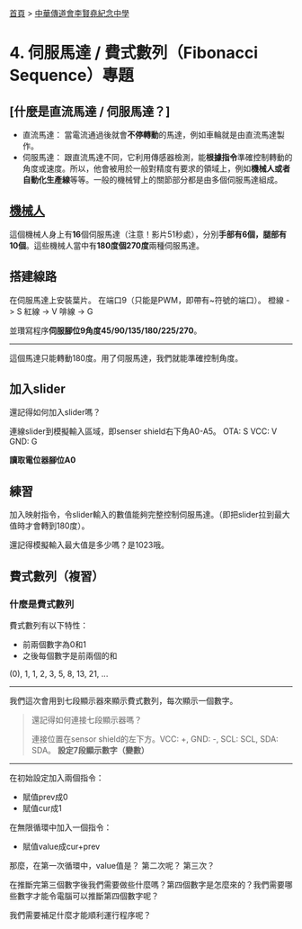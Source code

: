 [首頁] > [中華傳道會李賢堯紀念中學]

# 4. 伺服馬達 / 費式數列（Fibonacci Sequence）專題

## [什麼是直流馬達 / 伺服馬達？]

- 直流馬達： 當電流通過後就會**不停轉動**的馬達，例如車輪就是由直流馬達製作。
- 伺服馬達： 跟直流馬達不同，它利用傳感器檢測，能**根據指令**準確控制轉動的角度或速度。所以，他會被用於一般對精度有要求的領域上，例如**機械人或者自動化生產線**等等。一般的機械臂上的關節部分都是由多個伺服馬達組成。

## [機械人]

這個機械人身上有**16**個伺服馬達（注意！影片51秒處），分別**手部有6個，腿部有10個**。這些機械人當中有**180度個270度**兩種伺服馬達。

## 搭建線路

在伺服馬達上安裝葉片。
在端口9（只能是PWM，即帶有~符號的端口）。
橙線 -> S
紅線 -> V
啡線 -> G

並瓚寫程序**伺服腳位9角度45/90/135/180/225/270**。

---

這個馬達只能轉動180度。用了伺服馬達，我們就能準確控制角度。

## 加入slider

還記得如何加入slider嗎？

連線slider到模擬輸入區域，即senser shield右下角A0-A5。
OTA: S
VCC: V
GND: G

**讀取電位器腳位A0**

## 練習

加入映射指令，令slider輸入的數值能夠完整控制伺服馬達。（即把slider拉到最大值時才會轉到180度）。

還記得模擬輸入最大值是多少嗎？是1023哦。

## 費式數列（複習）

### 什麼是費式數列

費式數列有以下特性：
- 前兩個數字為0和1
- 之後每個數字是前兩個的和

(0), 1, 1, 2, 3, 5, 8, 13, 21, ...

---

我們這次會用到七段顯示器來顯示費式數列，每次顯示一個數字。

> 還記得如何連接七段顯示器嗎？
>
> 連接位置在sensor shield的左下方。VCC: +, GND: -, SCL: SCL, SDA: SDA。
> **設定7段顯示數字（變數）**

---

在初始設定加入兩個指令：
- 賦值prev成0
- 賦值cur成1

在無限循環中加入一個指令：
- 賦值value成cur+prev

那麼，在第一次循環中，value值是？
第二次呢？
第三次？

在推斷完第三個數字後我們需要做些什麼嗎？第四個數字是怎麼來的？我們需要哪些數字才能令電腦可以推斷第四個數字呢？

我們需要補足什麼才能順利運行程序呢？

<!-- links -->
[首頁]: ../../../../../index.md
[中華傳道會李賢堯紀念中學]: ../../index.md
[機械人]: http://www.youtube.com/watch?v=RfvH-VvVTIA